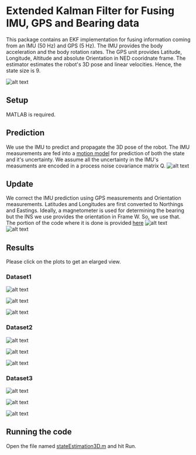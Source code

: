 # Extended Kalman Filter for Fusing IMU, GPS and Bearing data
This package contains an EKF implementation for fusing information coming from an IMU (50 Hz) and GPS (5 Hz). The IMU provides the body acceleration and the body rotation rates. The GPS unit provides Latitude, Longitude, Altitude and absolute Orientation in NED cooridnate frame. The estimator estimates the robot's 3D pose and linear velocities. Hence, the state size is 9.

![alt text](figures/schematic.jpg "Schematic")


## Setup
MATLAB is required. 

## Prediction
We use the IMU to predict and propagate the 3D pose of the robot. The IMU measurements are fed into a [motion model](https://github.com/amirx96/golfcart-gps-odom-ekf/blob/master/matlab-analysis/motion_model.m) for prediction of both the state and it's uncertainty. We assume all the uncertainty in the IMU's measuments are encoded in a process noise covariance matrix Q.
![alt text](figures/predict.png "Predict")
## Update
We correct the IMU prediction using GPS measurements and Orientation measurements. Latitudes and Longitudes are first converted to Northings and Eastings. Ideally, a magnetometer is used for determining the bearing but the INS we use provides the orientation in Frame W. So, we use that. The portion of the code where it is done is provided [here](https://github.com/amirx96/golfcart-gps-odom-ekf/blob/fd9d50f91709be9c295aee27ec22ead0fa7f0f59/matlab-analysis/stateEstimation3D.m#L106-L117)
![alt text](figures/schematic.jpg "Schematic")
![alt text](figures/update.png "Update")

## Results
Please click on the plots to get an elarged view.

### Dataset1
![alt text](figures/XYPlot.jpg "Schematic")

![alt text](figures/XYZRPYvsT.jpg "Schematic")

![alt text](figures/Vxyz.jpg "Schematic")

### Dataset2
![alt text](figures/XYPlot2.jpg "Schematic")

![alt text](figures/XYZRPYvsT2.jpg "Schematic")

![alt text](figures/Vxyz2.jpg "Schematic")

### Dataset3
![alt text](figures/XYPlot3.jpg "Schematic")

![alt text](figures/XYZRPYvsT3.jpg "Schematic")

![alt text](figures/Vxyz3.jpg "Schematic")


## Running the code
Open the file named [stateEstimation3D.m](https://github.com/amirx96/golfcart-gps-odom-ekf/blob/master/matlab-analysis/stateEstimation3D.m) and hit Run. 
